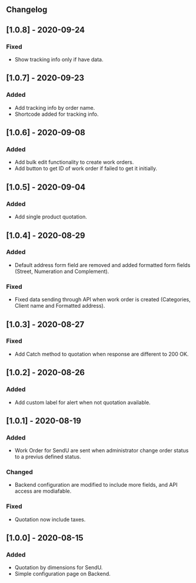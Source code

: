 
## Changelog

## [1.0.8] - 2020-09-24
### Fixed
- Show tracking info only if have data.

## [1.0.7] - 2020-09-23
### Added
- Add tracking info by order name.
- Shortcode added for tracking info.

## [1.0.6] - 2020-09-08
### Added
- Add bulk edit functionality to create work orders.
- Add button to get ID of work order if failed to get it initially.

## [1.0.5] - 2020-09-04
### Added
- Add single product quotation.

## [1.0.4] - 2020-08-29
### Added
- Default address form field are removed and added formatted form fields (Street, Numeration and Complement).
### Fixed
- Fixed data sending through API when work order is created (Categories, Client name and Formatted address).

## [1.0.3] - 2020-08-27
### Fixed
- Add Catch method to quotation when response are different to 200 OK.

## [1.0.2] - 2020-08-26
### Added
- Add custom label for alert when not quotation available.

## [1.0.1] - 2020-08-19
### Added
- Work Order for SendU are sent when administrator change order status to a previus defined status.

### Changed
- Backend configuration are modified to include more fields, and API access are modiafable.

### Fixed
- Quotation now include taxes.
## [1.0.0] - 2020-08-15
### Added
- Quotation by dimensions for SendU.
- Simple configuration page on Backend.
